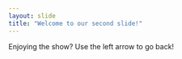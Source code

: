 ```yaml
---
layout: slide
title: "Welcome to our second slide!"
---
```

Enjoying the show?
Use the left arrow to go back!
